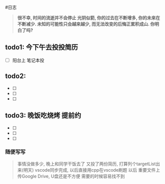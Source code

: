 #日志

> **很不幸, 时间的流逝并不会停止
> 光阴似箭, 你的过去在不断增多, 你的未来在不断减少.
> 未知的可能性只会越来越少, 而无法改变的后悔正累积成山.
> 你明白了吗?**


## todo1:   今下午去投投简历

- [ ]  阳台上 笔记本投

## todo2: 

- [ ] 

- [ ] 

- [ ] 

## todo3:  晚饭吃烧烤 提前约

- [ ] 

- [ ] 

- [ ] 

### 随便写写
> 事情没做多少, 晚上和同学干饭去了
> 又投了两份简历,  打算列个targetList出来(明天)
> vscode同步完成, 以后直接用cpp在vscode刷题
> 以后 重要文件上传Google Drive, U盘还是不方便 需要的时候容易找不到
> 
